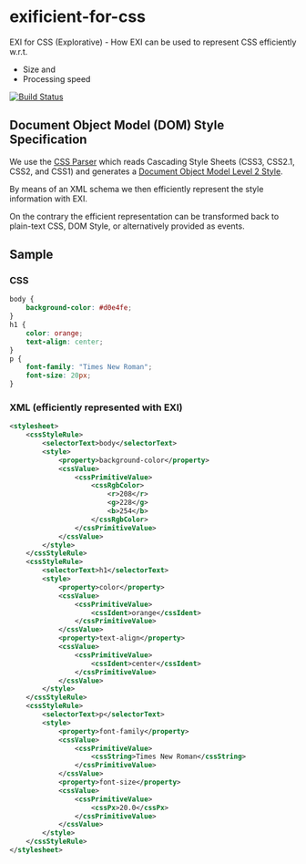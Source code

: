 # exificient-for-css

EXI for CSS (Explorative) - How EXI can be used to represent CSS efficiently w.r.t.

* Size and
* Processing speed

[![Build Status](https://travis-ci.org/EXIficient/exificient-for-css.svg?branch=master)](https://travis-ci.org/EXIficient/exificient-for-css)


## Document Object Model (DOM) Style Specification

We use the [CSS Parser](http://cssparser.sourceforge.net/) which reads Cascading Style Sheets (CSS3, CSS2.1, CSS2, and CSS1) and generates
a [Document Object Model Level 2 Style](http://www.w3.org/TR/2000/REC-DOM-Level-2-Style-20001113).

By means of an XML schema we then efficiently represent the style information with EXI.

On the contrary the efficient representation can be transformed back to plain-text CSS, DOM Style, or alternatively provided as events.


## Sample

### CSS

```css
body {
    background-color: #d0e4fe;
}
h1 {
    color: orange;
    text-align: center;
}
p {
    font-family: "Times New Roman";
    font-size: 20px;
}
```

### XML (efficiently represented with EXI)

```xml
<stylesheet>
    <cssStyleRule>
        <selectorText>body</selectorText>
        <style>
            <property>background-color</property>
            <cssValue>
                <cssPrimitiveValue>
                    <cssRgbColor>
                        <r>208</r>
                        <g>228</g>
                        <b>254</b>
                    </cssRgbColor>
                </cssPrimitiveValue>
            </cssValue>
        </style>
    </cssStyleRule>
    <cssStyleRule>
        <selectorText>h1</selectorText>
        <style>
            <property>color</property>
            <cssValue>
                <cssPrimitiveValue>
                    <cssIdent>orange</cssIdent>
                </cssPrimitiveValue>
            </cssValue>
            <property>text-align</property>
            <cssValue>
                <cssPrimitiveValue>
                    <cssIdent>center</cssIdent>
                </cssPrimitiveValue>
            </cssValue>
        </style>
    </cssStyleRule>
    <cssStyleRule>
        <selectorText>p</selectorText>
        <style>
            <property>font-family</property>
            <cssValue>
                <cssPrimitiveValue>
                    <cssString>Times New Roman</cssString>
                </cssPrimitiveValue>
            </cssValue>
            <property>font-size</property>
            <cssValue>
                <cssPrimitiveValue>
                    <cssPx>20.0</cssPx>
                </cssPrimitiveValue>
            </cssValue>
        </style>
    </cssStyleRule>
</stylesheet>
```